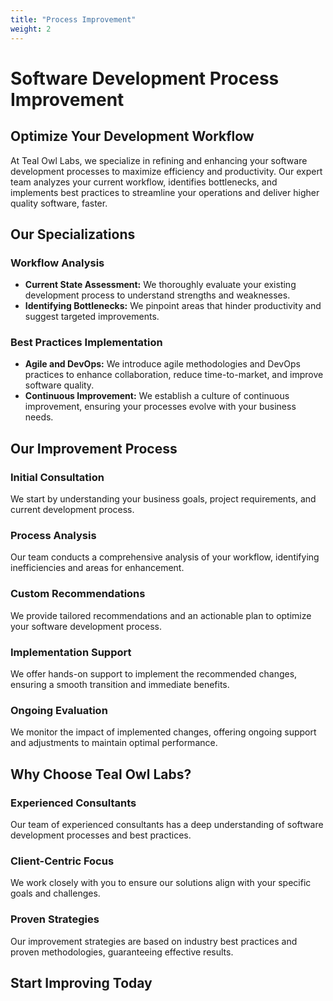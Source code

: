 ```yaml
---
title: "Process Improvement"
weight: 2
---
```


# Software Development Process Improvement

## Optimize Your Development Workflow

At Teal Owl Labs, we specialize in refining and enhancing your software development processes to maximize efficiency and productivity. Our expert team analyzes your current workflow, identifies bottlenecks, and implements best practices to streamline your operations and deliver higher quality software, faster.

## Our Specializations

### Workflow Analysis
- **Current State Assessment:** We thoroughly evaluate your existing development process to understand strengths and weaknesses.
- **Identifying Bottlenecks:** We pinpoint areas that hinder productivity and suggest targeted improvements.

### Best Practices Implementation
- **Agile and DevOps:** We introduce agile methodologies and DevOps practices to enhance collaboration, reduce time-to-market, and improve software quality.
- **Continuous Improvement:** We establish a culture of continuous improvement, ensuring your processes evolve with your business needs.

## Our Improvement Process

### Initial Consultation
We start by understanding your business goals, project requirements, and current development process.

### Process Analysis
Our team conducts a comprehensive analysis of your workflow, identifying inefficiencies and areas for enhancement.

### Custom Recommendations
We provide tailored recommendations and an actionable plan to optimize your software development process.

### Implementation Support
We offer hands-on support to implement the recommended changes, ensuring a smooth transition and immediate benefits.

### Ongoing Evaluation
We monitor the impact of implemented changes, offering ongoing support and adjustments to maintain optimal performance.

## Why Choose Teal Owl Labs?

### Experienced Consultants
Our team of experienced consultants has a deep understanding of software development processes and best practices.

### Client-Centric Focus
We work closely with you to ensure our solutions align with your specific goals and challenges.

### Proven Strategies
Our improvement strategies are based on industry best practices and proven methodologies, guaranteeing effective results.

## Start Improving Today